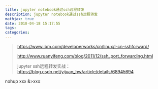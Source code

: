 ```yaml
---
title: jupyter notebook通过ssh远程转发
description: jupyter notebook通过ssh远程转发
mathjax: true
date: 2018-04-18 15:17:55
tags:
categories:
---
```


>  https://www.ibm.com/developerworks/cn/linux/l-cn-sshforward/
>
> http://www.ruanyifeng.com/blog/2011/12/ssh_port_forwarding.html
>
> jupyter ssh远程转发实战：https://blog.csdn.net/yijuan_hw/article/details/68945694

nohup xxx &>xxx